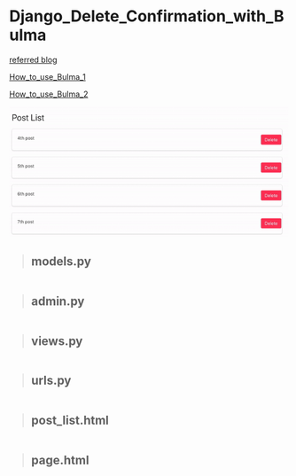 # Django_Delete_Confirmation_with_Bulma

[referred blog](https://narito.ninja/blog/detail/119/)


[How_to_use_Bulma_1](https://pypi.org/project/django-simple-bulma/)


[How_to_use_Bulma_2](https://github.com/timonweb/django-bulma)

![Delete-Confirmation-with-Bulma](Delete-Confirmation-with-Bulma.gif)

> ## models.py
``` python

```

> ## admin.py
``` python

```

> ## views.py
``` python

```

> ## urls.py
``` python

```

> ## post_list.html
``` python

```

> ## page.html
``` python

```

